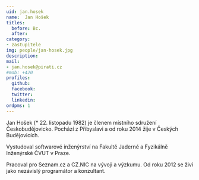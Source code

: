 ```yaml
---
uid: jan.hosek
name:  Jan Hošek
titles:
  before: Bc.
  after:
category:
- zastupitele
img: people/jan-hosek.jpg
description: 
mail:
- jan.hosek@pirati.cz
#mob: +420
profiles:
  github:
  facebook:				
  twitter:
  linkedin:
ordpms: 1 
---
```


Jan Hošek (* 22. listopadu 1982) je členem místního sdružení Českobudějovicko. Pochází z Přibyslavi a od roku 2014 žije v Českých Budějovicích.

Vystudoval softwarové inženýrství na Fakultě Jaderné a Fyzikálně Inženýrské ČVUT v Praze.

Pracoval pro Seznam.cz a CZ.NIC na vývoji a výzkumu. Od roku 2012 se živí jako nezávislý programátor a konzultant.
